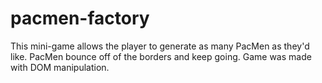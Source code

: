 # pacmen-factory

This mini-game allows the player to generate as many PacMen as they'd like. PacMen bounce off of the borders and keep going. Game was made with DOM manipulation.
